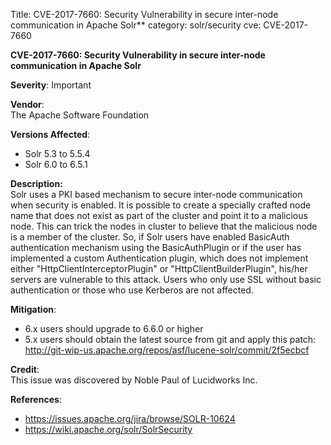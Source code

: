 Title: CVE-2017-7660: Security Vulnerability in secure inter-node communication in Apache Solr**
category: solr/security
cve: CVE-2017-7660

**CVE-2017-7660: Security Vulnerability in secure inter-node communication in Apache Solr**

**Severity**: Important

**Vendor**:  
The Apache Software Foundation

**Versions Affected**:  

* Solr 5.3 to 5.5.4
* Solr 6.0 to 6.5.1

**Description:**  
Solr uses a PKI based mechanism to secure inter-node communication
when security is enabled. It is possible to create a specially crafted
node name that does not exist as part of the cluster and point it to a
malicious node. This can trick the nodes in cluster to believe that
the malicious node is a member of the cluster. So, if Solr users have
enabled BasicAuth authentication mechanism using the BasicAuthPlugin
or if the user has implemented a custom Authentication plugin, which
does not implement either "HttpClientInterceptorPlugin" or
"HttpClientBuilderPlugin", his/her servers are vulnerable to this
attack. Users who only use SSL without basic authentication or those
who use Kerberos are not affected.

**Mitigation**:

 - 6.x users should upgrade to 6.6.0 or higher
 - 5.x users should obtain the latest source from git and apply this patch:
<http://git-wip-us.apache.org/repos/asf/lucene-solr/commit/2f5ecbcf>

**Credit**:  
This issue was discovered by Noble Paul of Lucidworks Inc.

**References**:

  - <https://issues.apache.org/jira/browse/SOLR-10624>
  - <https://wiki.apache.org/solr/SolrSecurity>


